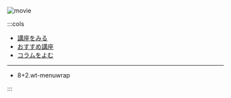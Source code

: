 ![movie](http://localhost:8000/haik-contents/upload/wt_logo-3.png "movie")

:::cols

- [講座をみる](#)
- [おすすめ講座](#)
- [コラムをよむ](#)

---
- 8+2.wt-menuwrap

:::
